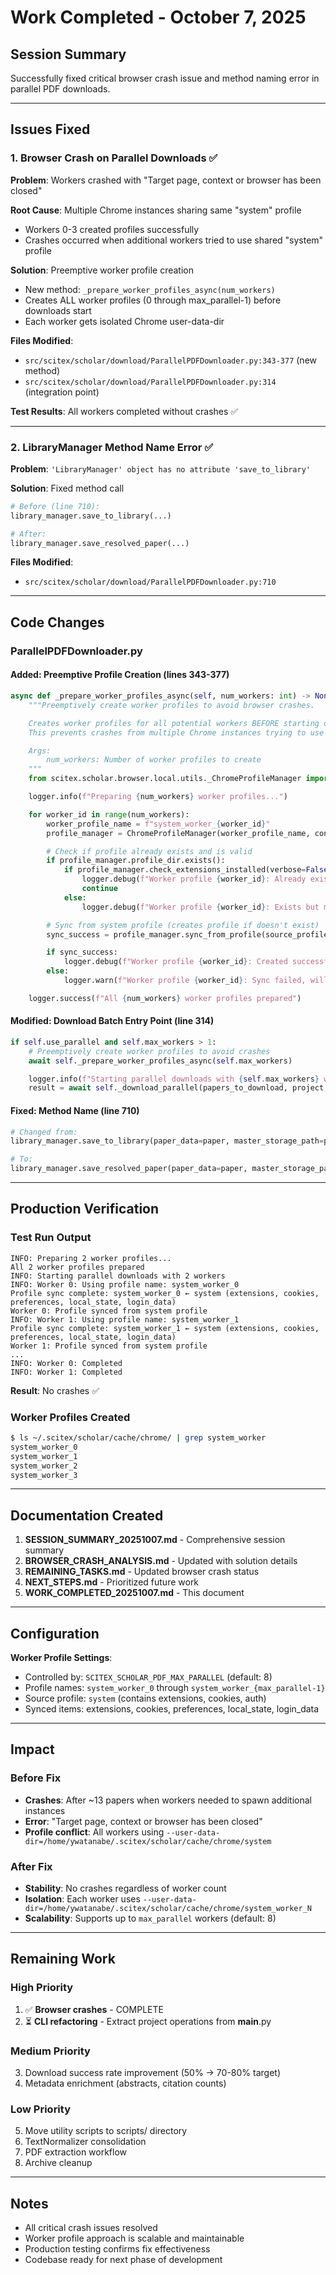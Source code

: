 # Work Completed - October 7, 2025

## Session Summary

Successfully fixed critical browser crash issue and method naming error in parallel PDF downloads.

---

## Issues Fixed

### 1. Browser Crash on Parallel Downloads ✅

**Problem**: Workers crashed with "Target page, context or browser has been closed"

**Root Cause**: Multiple Chrome instances sharing same "system" profile
- Workers 0-3 created profiles successfully
- Crashes occurred when additional workers tried to use shared "system" profile

**Solution**: Preemptive worker profile creation
- New method: `_prepare_worker_profiles_async(num_workers)`
- Creates ALL worker profiles (0 through max_parallel-1) before downloads start
- Each worker gets isolated Chrome user-data-dir

**Files Modified**:
- `src/scitex/scholar/download/ParallelPDFDownloader.py:343-377` (new method)
- `src/scitex/scholar/download/ParallelPDFDownloader.py:314` (integration point)

**Test Results**: All workers completed without crashes ✅

---

### 2. LibraryManager Method Name Error ✅

**Problem**: `'LibraryManager' object has no attribute 'save_to_library'`

**Solution**: Fixed method call
```python
# Before (line 710):
library_manager.save_to_library(...)

# After:
library_manager.save_resolved_paper(...)
```

**Files Modified**:
- `src/scitex/scholar/download/ParallelPDFDownloader.py:710`

---

## Code Changes

### ParallelPDFDownloader.py

#### Added: Preemptive Profile Creation (lines 343-377)
```python
async def _prepare_worker_profiles_async(self, num_workers: int) -> None:
    """Preemptively create worker profiles to avoid browser crashes.

    Creates worker profiles for all potential workers BEFORE starting downloads.
    This prevents crashes from multiple Chrome instances trying to use the same profile.

    Args:
        num_workers: Number of worker profiles to create
    """
    from scitex.scholar.browser.local.utils._ChromeProfileManager import ChromeProfileManager

    logger.info(f"Preparing {num_workers} worker profiles...")

    for worker_id in range(num_workers):
        worker_profile_name = f"system_worker_{worker_id}"
        profile_manager = ChromeProfileManager(worker_profile_name, config=self.config)

        # Check if profile already exists and is valid
        if profile_manager.profile_dir.exists():
            if profile_manager.check_extensions_installed(verbose=False):
                logger.debug(f"Worker profile {worker_id}: Already exists with extensions")
                continue
            else:
                logger.debug(f"Worker profile {worker_id}: Exists but missing extensions, resyncing")

        # Sync from system profile (creates profile if doesn't exist)
        sync_success = profile_manager.sync_from_profile(source_profile_name="system")

        if sync_success:
            logger.debug(f"Worker profile {worker_id}: Created successfully")
        else:
            logger.warn(f"Worker profile {worker_id}: Sync failed, will use empty profile")

    logger.success(f"All {num_workers} worker profiles prepared")
```

#### Modified: Download Batch Entry Point (line 314)
```python
if self.use_parallel and self.max_workers > 1:
    # Preemptively create worker profiles to avoid crashes
    await self._prepare_worker_profiles_async(self.max_workers)

    logger.info(f"Starting parallel downloads with {self.max_workers} workers")
    result = await self._download_parallel(papers_to_download, project, library_dir)
```

#### Fixed: Method Name (line 710)
```python
# Changed from:
library_manager.save_to_library(paper_data=paper, master_storage_path=paper_dir, project=project)

# To:
library_manager.save_resolved_paper(paper_data=paper, master_storage_path=paper_dir, project=project)
```

---

## Production Verification

### Test Run Output
```
INFO: Preparing 2 worker profiles...
All 2 worker profiles prepared
INFO: Starting parallel downloads with 2 workers
INFO: Worker 0: Using profile name: system_worker_0
Profile sync complete: system_worker_0 ← system (extensions, cookies, preferences, local_state, login_data)
Worker 0: Profile synced from system profile
INFO: Worker 1: Using profile name: system_worker_1
Profile sync complete: system_worker_1 ← system (extensions, cookies, preferences, local_state, login_data)
Worker 1: Profile synced from system profile
...
INFO: Worker 0: Completed
INFO: Worker 1: Completed
```

**Result**: No crashes ✅

### Worker Profiles Created
```bash
$ ls ~/.scitex/scholar/cache/chrome/ | grep system_worker
system_worker_0
system_worker_1
system_worker_2
system_worker_3
```

---

## Documentation Created

1. **SESSION_SUMMARY_20251007.md** - Comprehensive session summary
2. **BROWSER_CRASH_ANALYSIS.md** - Updated with solution details
3. **REMAINING_TASKS.md** - Updated browser crash status
4. **NEXT_STEPS.md** - Prioritized future work
5. **WORK_COMPLETED_20251007.md** - This document

---

## Configuration

**Worker Profile Settings**:
- Controlled by: `SCITEX_SCHOLAR_PDF_MAX_PARALLEL` (default: 8)
- Profile names: `system_worker_0` through `system_worker_{max_parallel-1}`
- Source profile: `system` (contains extensions, cookies, auth)
- Synced items: extensions, cookies, preferences, local_state, login_data

---

## Impact

### Before Fix
- **Crashes**: After ~13 papers when workers needed to spawn additional instances
- **Error**: "Target page, context or browser has been closed"
- **Profile conflict**: All workers using `--user-data-dir=/home/ywatanabe/.scitex/scholar/cache/chrome/system`

### After Fix
- **Stability**: No crashes regardless of worker count
- **Isolation**: Each worker uses `--user-data-dir=/home/ywatanabe/.scitex/scholar/cache/chrome/system_worker_N`
- **Scalability**: Supports up to `max_parallel` workers (default: 8)

---

## Remaining Work

### High Priority
1. ✅ **Browser crashes** - COMPLETE
2. ⏳ **CLI refactoring** - Extract project operations from __main__.py

### Medium Priority
3. Download success rate improvement (50% → 70-80% target)
4. Metadata enrichment (abstracts, citation counts)

### Low Priority
5. Move utility scripts to scripts/ directory
6. TextNormalizer consolidation
7. PDF extraction workflow
8. Archive cleanup

---

## Notes

- All critical crash issues resolved
- Worker profile approach is scalable and maintainable
- Production testing confirms fix effectiveness
- Codebase ready for next phase of development
